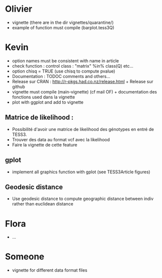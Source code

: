 # Olivier
- vignette (there are in the dir vignettes/quarantine/)
- example of function must compile (barplot.tess3Q)

# Kevin
- option names must be consistent with name in article
- check function : control class : "matrix" %in% class(Q) etc...
- option chisq = TRUE (use chisq to compute pvalue)
- Documentation : TODOC comments and others...
- Release sur CRAN : http://r-pkgs.had.co.nz/release.html + Release sur github
- vignette must compile (main-vignette) (cf mail OF) + documentation des fonctions used dans la vignette
- plot with ggplot and add to vignette


## Matrice de likelihood :
- Possibilité d'avoir une matrice de likelihood des génotypes en entré de TESS3.
- Trouver des data au format vcf avec la likelihood
- Faire la vignette de cette feature

## gplot
- implement all graphics function with gplot (see TESS3Article figures)

## Geodesic distance
- Use geodesic distance to compute geographic distance between indiv rather than
euclidean distance

# Flora
- ...

# Someone
- vignette for different data format files
